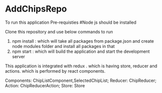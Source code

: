 # AddChipsRepo
To run this application Pre-requisties
#Node js should be installed

Clone this repository and use below commands to run
1) npm install : which will take all packages from package.json and create node modules folder and install all packages in that
2) npm start : which will build the application and start the development server

This application is integrated with redux . which is having store, reducer and actions. which is performed by react components.

Components: ChipListComponent,SelectedChipList;
Reducer: ChipReducer;
Action: ChipReducerAction;
Store: Store


